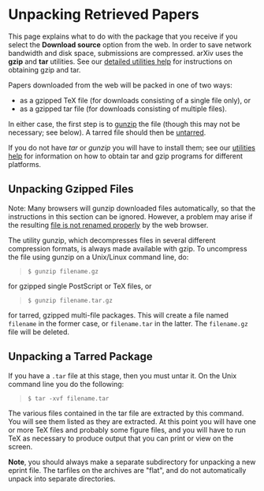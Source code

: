 Unpacking Retrieved Papers
==========================

This page explains what to do with the package that you receive if you
select the **Download source** option from the web. In order to save
network bandwidth and disk space, submissions are compressed. arXiv uses
the **gzip** and **tar** utilities. See our [detailed utilities
help](/help/utilities.md#taretc) for instructions on obtaining gzip and tar.

Papers downloaded from the web will be packed in one of two ways:

-   as a gzipped TeX file (for downloads consisting of a single file
    only), or
-   as a gzipped tar file (for downloads consisting of multiple files).

In either case, the first step is to [gunzip](#gunzip) the file (though
this may not be necessary; see below). A tarred file should then be
[untarred](#untar).

If you do not have *tar* or *gunzip* you will have to install them; see
our [utilities help](/help/utilities.md) for information on how to obtain
tar and gzip programs for different platforms.

<span id="gunzip"></span>

Unpacking Gzipped Files
-----------------------

<span class="note">Note:</span> Many browsers will gunzip downloaded
files automatically, so that the instructions in this section can be
ignored. However, a problem may arise if the resulting [file is not
renamed properly](/help/faq/browsergunzip.md) by the web browser.

The utility gunzip, which decompresses files in several different
compression formats, is always made available with gzip. To uncompress
the file using gunzip on a Unix/Linux command line, do:

>     $ gunzip filename.gz

for gzipped single PostScript or TeX files, or

>     $ gunzip filename.tar.gz

for tarred, gzipped multi-file packages. This will create a file named
`filename` in the former case, or `filename.tar` in the latter. The
`filename.gz` file will be deleted.

<span id="untar"></span>

Unpacking a Tarred Package
--------------------------

If you have a `.tar` file at this stage, then you must untar it. On the
Unix command line you do the following:

>     $ tar -xvf filename.tar

The various files contained in the tar file are extracted by this
command. You will see them listed as they are extracted. At this point
you will have one or more TeX files and probably some figure files, and
you will have to run TeX as necessary to produce output that you can
print or view on the screen.

**Note**, you should always make a separate subdirectory for unpacking a
new eprint file. The tarfiles on the archives are "flat", and do not
automatically unpack into separate directories.
